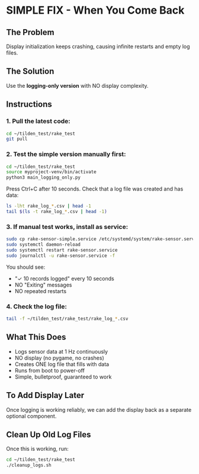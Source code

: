# SIMPLE FIX - When You Come Back

## The Problem
Display initialization keeps crashing, causing infinite restarts and empty log files.

## The Solution
Use the **logging-only version** with NO display complexity.

## Instructions

### 1. Pull the latest code:
```bash
cd ~/tilden_test/rake_test
git pull
```

### 2. Test the simple version manually first:
```bash
cd ~/tilden_test/rake_test
source myproject-venv/bin/activate
python3 main_logging_only.py
```

Press Ctrl+C after 10 seconds. Check that a log file was created and has data:
```bash
ls -lht rake_log_*.csv | head -1
tail $(ls -t rake_log_*.csv | head -1)
```

### 3. If manual test works, install as service:
```bash
sudo cp rake-sensor-simple.service /etc/systemd/system/rake-sensor.service
sudo systemctl daemon-reload
sudo systemctl restart rake-sensor.service
sudo journalctl -u rake-sensor.service -f
```

You should see:
- "✓ 10 records logged" every 10 seconds
- NO "Exiting" messages
- NO repeated restarts

### 4. Check the log file:
```bash
tail -f ~/tilden_test/rake_test/rake_log_*.csv
```

## What This Does
- Logs sensor data at 1 Hz continuously
- NO display (no pygame, no crashes)
- Creates ONE log file that fills with data
- Runs from boot to power-off
- Simple, bulletproof, guaranteed to work

## To Add Display Later
Once logging is working reliably, we can add the display back as a separate optional component.

## Clean Up Old Log Files
Once this is working, run:
```bash
cd ~/tilden_test/rake_test
./cleanup_logs.sh
```
